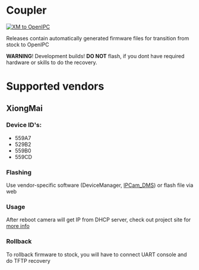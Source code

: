 # Coupler
[![XM to OpenIPC](https://github.com/OpenIPC/coupler/actions/workflows/xm.yml/badge.svg)](https://github.com/OpenIPC/coupler/releases)

Releases contain automatically generated firmware files for transition from stock to OpenIPC

**WARNING**! Development builds! **DO NOT** flash, if you dont have required hardware or skills to do the recovery.

# Supported vendors
## XiongMai
### Device ID's:
* 559A7
* 529B2
* 559B0
* 559CD
### Flashing
Use vendor-specific software (DeviceManager, [IPCam_DMS](https://team.openipc.org/ipcam_dms/)) or flash file via web
### Usage
After reboot camera will get IP from DHCP server, check out project site for [more info](https://openipc.org/firmware/)
### Rollback
To rollback firmware to stock, you will have to connect UART console and do TFTP recovery
